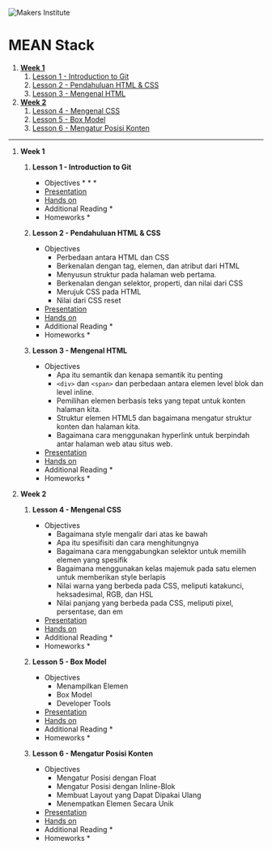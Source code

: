 ![Makers Institute](https://makersinstitute.id/img/logo-makersinstitute.png)

# MEAN Stack 

1. [**Week 1**](#week-1)
    1. [Lesson 1 - Introduction to Git](#lesson-1)
    1. [Lesson 2 - Pendahuluan HTML &amp; CSS](#lesson-2)
    1. [Lesson 3 - Mengenal HTML](#lesson-2)
1. [**Week 2**](#week-2)
    1. [Lesson 4 - Mengenal CSS](#lesson-3)
    1. [Lesson 5 - Box Model](#lesson-4)
    1. [Lesson 6 - Mengatur Posisi Konten](#lesson-5)

<hr>

1. **Week 1**<a name="week-1"></a>
    1. **Lesson 1 - Introduction to Git**<a name="lesson-1"></a>
        * Objectives
            * 
            * 
            * 
        * [Presentation](week-1/lesson-1/introduction-to-git.pdf)
        * [Hands on]()
        * Additional Reading
            * 
        * Homeworks
            * 

    1. **Lesson 2 - Pendahuluan HTML &amp; CSS**<a name="lesson-2"></a>
        * Objectives
			* Perbedaan antara HTML dan CSS
			* Berkenalan dengan tag, elemen, dan atribut dari HTML
			* Menyusun struktur pada halaman web pertama.
			* Berkenalan dengan selektor, properti, dan nilai dari CSS
			* Merujuk CSS pada HTML
			* Nilai dari CSS reset
        * [Presentation]()
        * [Hands on]()
        * Additional Reading
            * 
        * Homeworks
            * 

    1. **Lesson 3 - Mengenal HTML**<a name="lesson-3"></a>
        * Objectives
			* Apa itu semantik dan kenapa semantik itu penting
			* `<div>` dan `<span>` dan perbedaan antara elemen level blok dan level inline.
			* Pemilihan elemen berbasis teks yang tepat untuk konten halaman kita.
			* Struktur elemen HTML5 dan bagaimana mengatur struktur konten dan halaman kita.
			* Bagaimana cara menggunakan hyperlink untuk berpindah antar halaman web atau situs web.
        * [Presentation]()
        * [Hands on]()
        * Additional Reading
            * 
        * Homeworks
            * 

1. **Week 2**<a name="week-2"></a>
    1. **Lesson 4 - Mengenal CSS**<a name="lesson-4"></a>
        * Objectives
			* Bagaimana style mengalir dari atas ke bawah
			* Apa itu spesifisiti dan cara menghitungnya
			* Bagaimana cara menggabungkan selektor untuk memilih elemen yang spesifik
			* Bagaimana menggunakan kelas majemuk pada satu elemen untuk memberikan style berlapis
			* Nilai warna yang berbeda pada CSS, meliputi katakunci, heksadesimal, RGB, dan HSL
			* Nilai panjang yang berbeda pada CSS, meliputi pixel, persentase, dan em
        * [Presentation]()
        * [Hands on]()
        * Additional Reading
            * 
        * Homeworks
            * 

    1. **Lesson 5 - Box Model**<a name="lesson-5"></a>
        * Objectives
			* Menampilkan Elemen
			* Box Model
			* Developer Tools
        * [Presentation](week-2/lesson-5/box-model.pdf)
        * [Hands on](week-2/lesson-5/box-model.md)
        * Additional Reading
            * 
        * Homeworks
            * 

    1. **Lesson 6 - Mengatur Posisi Konten**<a name="lesson-6"></a>
        * Objectives
			* Mengatur Posisi dengan Float
			* Mengatur Posisi dengan Inline-Blok
			* Membuat Layout yang Dapat Dipakai Ulang
			* Menempatkan Elemen Secara Unik
        * [Presentation](week-2/lesson-6/mengatur-posisi-konten.pdf)
        * [Hands on](week-2/lesson-6/mengatur-posisi-konten.md)
        * Additional Reading
            * 
        * Homeworks
        	* 